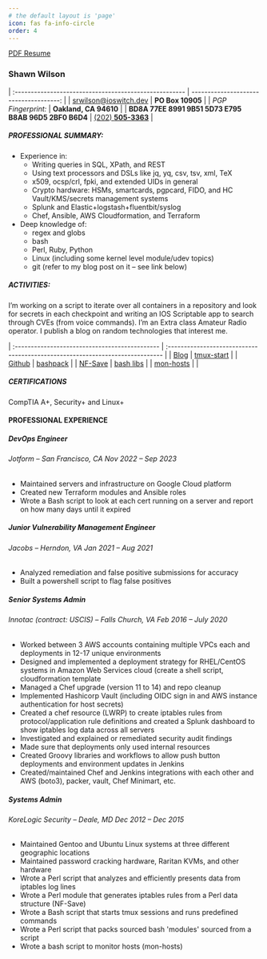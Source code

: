 ```yaml
---
# the default layout is 'page'
icon: fas fa-info-circle
order: 4
---
```


[PDF Resume](//static/docs/SRW_Resume_20231011.pdf)
### Shawn Wilson

| :----------------------------------------------------- | -------------------------------------: |
| [srwilson@ioswitch.dev](mailto:srwilson@ioswitch.dev)  | **PO Box 10905**                       |
| _PGP Fingerprint:_                                     | **Oakland, CA 94610**                  |
| **BD8A 77EE 8991 9B51 5D73 E795 B8AB 96D5 2BF0 B6D4**  | [(202) **505-3363**](tel:+12025053363) |

##### __PROFESSIONAL SUMMARY__:
- Experience in:
  + Writing queries in SQL, XPath, and REST
  + Using text processors and DSLs like jq, yq, csv, tsv, xml, TeX
  + x509, ocsp/crl, fpki, and extended UIDs in general
  + Crypto hardware: HSMs, smartcards, pgpcard, FIDO, and HC Vault/KMS/secrets management systems
  + Splunk and Elastic+logstash+fluentbit/syslog
  + Chef, Ansible, AWS Cloudformation, and Terraform
- Deep knowledge of:
  + regex and globs
  + bash
  + Perl, Ruby, Python
  + Linux (including some kernel level module/udev topics)
  + git (refer to my blog post on it – see link below)

##### __ACTIVITIES__:
I’m working on a script to iterate over all containers in a repository and look for secrets in each checkpoint and writing an IOS
Scriptable app to search through CVEs (from voice commands). I’m an Extra class Amateur Radio operator. I publish a blog on
random technologies that interest me.

| :--------------------------------------------- | :---------------------------------------------------------------------------- |
| [Blog](http://ioswitch.dev)                    | [tmux-start](https://github.com/ag4ve/misc-scripts/blob/master/tmux-start.sh) |
| [Github](https://github.com/ag4ve)             | [bashpack](https://github.com/ag4ve/misc-scripts/blob/master/bashpack.pl)     |
| [NF-Save](https://github.com/ag4ve/NF-Save)    | [bash libs](https://github.com/ag4ve/bash-libs)                               |
| [mon-hosts](https://github.com/ag4ve/misc-scripts/blob/master/mon-hosts-packed)  | |


##### CERTIFICATIONS
CompTIA A+, Security+ and Linux+ 	

#### PROFESSIONAL EXPERIENCE

##### DevOps Engineer
###### Jotform – San Francisco, CA _Nov_ _2022_ _–_ _Sep_ _2023_
 * Maintained servers and infrastructure on Google Cloud platform
 * Created new Terraform modules and Ansible roles
 * Wrote a Bash script to look at each cert running on a server and report on how many days until it expired

##### Junior Vulnerability Management Engineer
###### Jacobs – Herndon, VA  _Jan_ _2021_ _–_ _Aug_ _2021_
 * Analyzed remediation and false positive submissions for accuracy
 * Built a powershell script to flag false positives

##### Senior Systems Admin
###### Innotac (contract: USCIS) – Falls Church, VA _Feb_ _2016_ _–_ _July_ _2020_
 * Worked between 3 AWS accounts containing multiple VPCs each and deployments in 12-17 unique environments
 * Designed and implemented a deployment strategy for RHEL/CentOS systems in Amazon Web Services cloud (create a shell script, cloudformation template
 * Managed a Chef upgrade (version 11 to 14) and repo cleanup
 * Implemented Hashicorp Vault (including OIDC sign in and AWS instance authentication for host secrets)
 * Created a chef resource (LWRP) to create iptables rules from protocol/application rule definitions and created a Splunk dashboard to show iptables log data across all servers
 * Investigated and explained or remediated security audit findings
 * Made sure that deployments only used internal resources
 * Created Groovy libraries and workflows to allow push button deployments and environment updates in Jenkins
 * Created/maintained Chef and Jenkins integrations with each other and AWS (boto3), packer, vault, Chef Minimart, etc.

##### Systems Admin
###### KoreLogic Security – Deale, MD _Dec_ _2012_ _–_ _Dec_ _2015_
 * Maintained Gentoo and Ubuntu Linux systems at three different geographic locations
 * Maintained password cracking hardware, Raritan KVMs, and other hardware
 * Wrote a Perl script that analyzes and efficiently presents data from iptables log lines
 * Wrote a Perl module that generates iptables rules from a Perl data structure (NF-Save)
 * Wrote a Bash script that starts tmux sessions and runs predefined commands
 * Wrote a Perl script that packs sourced bash 'modules' sourced from a script
 * Wrote a bash script to monitor hosts (mon-hosts)

